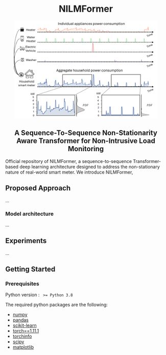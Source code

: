 <h1 align="center">NILMFormer</h1>

<p align="center">
    <img width="450" src="https://github.com/adrienpetralia/NILMFormer/blob/master/Ressources/Intro.png" alt="Intro image">
</p>

<h2 align="center">A Sequence-To-Sequence Non-Stationarity Aware Transformer for Non-Intrusive Load Monitoring</h2>

Official repository of NILMFormer, a sequence-to-sequence Transformer-based deep learning architecture designed to address the non-stationary nature of real-world smart meter.
    We introduce NILMFormer, 

## Proposed Approach
...

### Model architecture
...

## Experiments
...

## Getting Started

### Prerequisites 

Python version : <code> >= Python 3.8 </code>

The required python packages are the following:

<ul>
    <li><a href="https://numpy.org/">numpy</a></li>
    <li><a href="https://pandas.pydata.org/">pandas</a></li>
    <li><a href="https://scikit-learn.org/stable/">scikit-learn</a></li>
    <li><a href="https://pytorch.org/docs/1.11.1/">torch==1.11.1</a></li>
    <li><a href="https://pypi.org/project/torchinfo/0.0.1/">torchinfo</a></li>
    <li><a href="https://scipy.org/">scipy</a></li>
    <li><a href="https://matplotlib.org/">matplotlib</a></li>
</ul>
